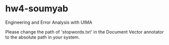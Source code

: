 hw4-soumyab
===========

Engineering and Error Analysis with UIMA

Please change the path of 'stopwords.txt' in the Document Vector annotator to the absolute path in your system.
